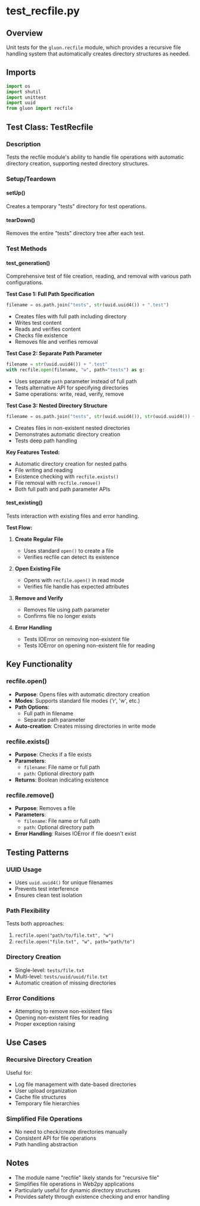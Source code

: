 # test_recfile.py

## Overview
Unit tests for the `gluon.recfile` module, which provides a recursive file handling system that automatically creates directory structures as needed.

## Imports
```python
import os
import shutil
import unittest
import uuid
from gluon import recfile
```

## Test Class: TestRecfile

### Description
Tests the recfile module's ability to handle file operations with automatic directory creation, supporting nested directory structures.

### Setup/Teardown

#### setUp()
Creates a temporary "tests" directory for test operations.

#### tearDown()
Removes the entire "tests" directory tree after each test.

### Test Methods

#### test_generation()
Comprehensive test of file creation, reading, and removal with various path configurations.

**Test Case 1: Full Path Specification**
```python
filename = os.path.join("tests", str(uuid.uuid4()) + ".test")
```
- Creates files with full path including directory
- Writes test content
- Reads and verifies content
- Checks file existence
- Removes file and verifies removal

**Test Case 2: Separate Path Parameter**
```python
filename = str(uuid.uuid4()) + ".test"
with recfile.open(filename, "w", path="tests") as g:
```
- Uses separate `path` parameter instead of full path
- Tests alternative API for specifying directories
- Same operations: write, read, verify, remove

**Test Case 3: Nested Directory Structure**
```python
filename = os.path.join("tests", str(uuid.uuid4()), str(uuid.uuid4()) + ".test")
```
- Creates files in non-existent nested directories
- Demonstrates automatic directory creation
- Tests deep path handling

**Key Features Tested:**
- Automatic directory creation for nested paths
- File writing and reading
- Existence checking with `recfile.exists()`
- File removal with `recfile.remove()`
- Both full path and path parameter APIs

#### test_existing()
Tests interaction with existing files and error handling.

**Test Flow:**
1. **Create Regular File**
   - Uses standard `open()` to create a file
   - Verifies recfile can detect its existence

2. **Open Existing File**
   - Opens with `recfile.open()` in read mode
   - Verifies file handle has expected attributes

3. **Remove and Verify**
   - Removes file using path parameter
   - Confirms file no longer exists

4. **Error Handling**
   - Tests IOError on removing non-existent file
   - Tests IOError on opening non-existent file for reading

## Key Functionality

### recfile.open()
- **Purpose**: Opens files with automatic directory creation
- **Modes**: Supports standard file modes ('r', 'w', etc.)
- **Path Options**:
  - Full path in filename
  - Separate path parameter
- **Auto-creation**: Creates missing directories in write mode

### recfile.exists()
- **Purpose**: Checks if a file exists
- **Parameters**:
  - `filename`: File name or full path
  - `path`: Optional directory path
- **Returns**: Boolean indicating existence

### recfile.remove()
- **Purpose**: Removes a file
- **Parameters**:
  - `filename`: File name or full path
  - `path`: Optional directory path
- **Error Handling**: Raises IOError if file doesn't exist

## Testing Patterns

### UUID Usage
- Uses `uuid.uuid4()` for unique filenames
- Prevents test interference
- Ensures clean test isolation

### Path Flexibility
Tests both approaches:
1. `recfile.open("path/to/file.txt", "w")`
2. `recfile.open("file.txt", "w", path="path/to")`

### Directory Creation
- Single-level: `tests/file.txt`
- Multi-level: `tests/uuid/uuid/file.txt`
- Automatic creation of missing directories

### Error Conditions
- Attempting to remove non-existent files
- Opening non-existent files for reading
- Proper exception raising

## Use Cases

### Recursive Directory Creation
Useful for:
- Log file management with date-based directories
- User upload organization
- Cache file structures
- Temporary file hierarchies

### Simplified File Operations
- No need to check/create directories manually
- Consistent API for file operations
- Path handling abstraction

## Notes
- The module name "recfile" likely stands for "recursive file"
- Simplifies file operations in Web2py applications
- Particularly useful for dynamic directory structures
- Provides safety through existence checking and error handling